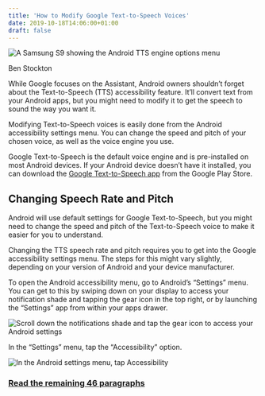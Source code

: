 ```yaml
---
title: 'How to Modify Google Text-to-Speech Voices'
date: 2019-10-18T14:06:00+01:00
draft: false
---
```


![A Samsung S9 showing the Android TTS engine options menu](https://www.howtogeek.com/wp-content/uploads/2019/10/Android-TTS-Featured.png)

Ben Stockton

While Google focuses on the Assistant, Android owners shouldn’t forget about the Text-to-Speech (TTS) accessibility feature. It’ll convert text from your Android apps, but you might need to modify it to get the speech to sound the way you want it.

Modifying Text-to-Speech voices is easily done from the Android accessibility settings menu. You can change the speed and pitch of your chosen voice, as well as the voice engine you use.

Google Text-to-Speech is the default voice engine and is pre-installed on most Android devices. If your Android device doesn’t have it installed, you can download the [Google Text-to-Speech app](https://play.google.com/store/apps/details?id=com.google.android.tts) from the Google Play Store.

Changing Speech Rate and Pitch
------------------------------

Android will use default settings for Google Text-to-Speech, but you might need to change the speed and pitch of the Text-to-Speech voice to make it easier for you to understand.

Changing the TTS speech rate and pitch requires you to get into the Google accessibility settings menu. The steps for this might vary slightly, depending on your version of Android and your device manufacturer.

To open the Android accessibility menu, go to Android’s “Settings” menu. You can get to this by swiping down on your display to access your notification shade and tapping the gear icon in the top right, or by launching the “Settings” app from within your apps drawer.

![Scroll down the notifications shade and tap the gear icon to access your Android settings](https://www.howtogeek.com/wp-content/uploads/2019/10/Android-TTS-Shade-Settings-Gear-Button.png)

In the “Settings” menu, tap the “Accessibility” option.

![In the Android settings menu, tap Accessibility](https://www.howtogeek.com/wp-content/uploads/2019/10/Android-TTS-Device-Settings.png)

### [Read the remaining 46 paragraphs](https://www.howtogeek.com/442761/how-to-modify-google-text-to-speech-voices/)